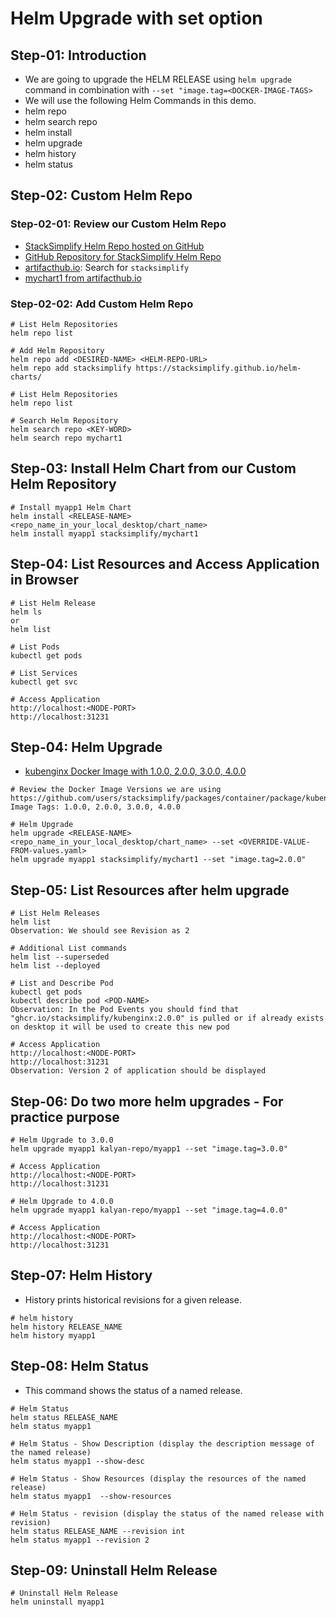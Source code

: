 # Helm Upgrade with set option

## Step-01: Introduction
- We are going to upgrade the HELM RELEASE using `helm upgrade` command in combination with `--set "image.tag=<DOCKER-IMAGE-TAGS>`
- We will use the following Helm Commands in this demo.
- helm repo 
- helm search repo
- helm install
- helm upgrade
- helm history
- helm status

## Step-02: Custom Helm Repo
### Step-02-01: Review our Custom Helm Repo
- [StackSimplify Helm Repo hosted on GitHub](https://stacksimplify.github.io/helm-charts/)
- [GitHub Repository for StackSimplify Helm Repo](https://github.com/stacksimplify/helm-charts)
- [artifacthub.io](https://artifacthub.io): Search for `stacksimplify`
- [mychart1 from artifacthub.io](https://artifacthub.io/packages/helm/stacksimplify/mychart1)


### Step-02-02: Add Custom Helm Repo
```t
# List Helm Repositories
helm repo list

# Add Helm Repository
helm repo add <DESIRED-NAME> <HELM-REPO-URL>
helm repo add stacksimplify https://stacksimplify.github.io/helm-charts/

# List Helm Repositories
helm repo list

# Search Helm Repository
helm search repo <KEY-WORD>
helm search repo mychart1
```

## Step-03: Install Helm Chart from our Custom Helm Repository
```t
# Install myapp1 Helm Chart
helm install <RELEASE-NAME> <repo_name_in_your_local_desktop/chart_name>
helm install myapp1 stacksimplify/mychart1 
```
## Step-04: List Resources and Access Application in Browser
```t
# List Helm Release
helm ls 
or 
helm list

# List Pods
kubectl get pods

# List Services 
kubectl get svc

# Access Application
http://localhost:<NODE-PORT>
http://localhost:31231
```

## Step-04: Helm Upgrade
- [kubenginx Docker Image with 1.0.0, 2.0.0, 3.0.0, 4.0.0](https://github.com/users/stacksimplify/packages/container/package/kubenginx)
```t
# Review the Docker Image Versions we are using
https://github.com/users/stacksimplify/packages/container/package/kubenginx
Image Tags: 1.0.0, 2.0.0, 3.0.0, 4.0.0

# Helm Upgrade
helm upgrade <RELEASE-NAME> <repo_name_in_your_local_desktop/chart_name> --set <OVERRIDE-VALUE-FROM-values.yaml>
helm upgrade myapp1 stacksimplify/mychart1 --set "image.tag=2.0.0"
```
## Step-05: List Resources after helm upgrade
```t
# List Helm Releases
helm list 
Observation: We should see Revision as 2

# Additional List commands
helm list --superseded
helm list --deployed

# List and Describe Pod
kubectl get pods
kubectl describe pod <POD-NAME> 
Observation: In the Pod Events you should find that "ghcr.io/stacksimplify/kubenginx:2.0.0" is pulled or if already exists on desktop it will be used to create this new pod

# Access Application
http://localhost:<NODE-PORT>
http://localhost:31231
Observation: Version 2 of application should be displayed
```

## Step-06: Do two more helm upgrades - For practice purpose
```t
# Helm Upgrade to 3.0.0
helm upgrade myapp1 kalyan-repo/myapp1 --set "image.tag=3.0.0"

# Access Application
http://localhost:<NODE-PORT>
http://localhost:31231

# Helm Upgrade to 4.0.0
helm upgrade myapp1 kalyan-repo/myapp1 --set "image.tag=4.0.0"

# Access Application
http://localhost:<NODE-PORT>
http://localhost:31231
```

## Step-07: Helm History
- History prints historical revisions for a given release.
```t
# helm history
helm history RELEASE_NAME
helm history myapp1
```

## Step-08: Helm Status
- This command shows the status of a named release. 
```t
# Helm Status
helm status RELEASE_NAME
helm status myapp1

# Helm Status - Show Description (display the description message of the named release)
helm status myapp1 --show-desc    

# Helm Status - Show Resources (display the resources of the named release)
helm status myapp1  --show-resources   

# Helm Status - revision (display the status of the named release with revision)
helm status RELEASE_NAME --revision int
helm status myapp1 --revision 2
```

## Step-09: Uninstall Helm Release
```t
# Uninstall Helm Release
helm uninstall myapp1
```



